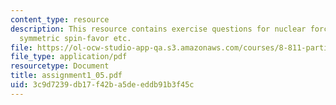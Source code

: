 ```yaml
---
content_type: resource
description: This resource contains exercise questions for nuclear forces, eigen-states,
  symmetric spin-favor etc.
file: https://ol-ocw-studio-app-qa.s3.amazonaws.com/courses/8-811-particle-physics-ii-fall-2005/3c9d7239db17f42ba5deeddb91b3f45c_assignment1_05.pdf
file_type: application/pdf
resourcetype: Document
title: assignment1_05.pdf
uid: 3c9d7239-db17-f42b-a5de-eddb91b3f45c
---
```

